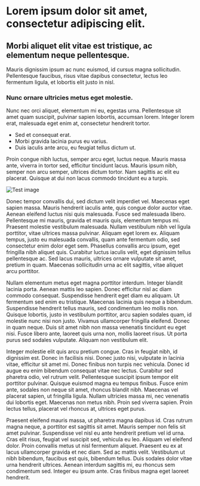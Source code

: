 # Lorem ipsum dolor sit amet, consectetur adipiscing elit.

## Morbi aliquet elit vitae est tristique, ac elementum neque pellentesque.

Mauris dignissim ipsum ac nunc euismod, id cursus magna sollicitudin. Pellentesque faucibus, risus vitae dapibus consectetur, lectus leo fermentum ligula, et lobortis elit justo in nisl.

### Nunc ornare ultricies metus eget molestie.

Nunc nec orci aliquet, elementum mi eu, egestas urna. Pellentesque sit amet quam suscipit, pulvinar sapien lobortis, accumsan lorem. Integer lorem erat, malesuada eget enim at, consectetur hendrerit tortor.

 - Sed et consequat erat.
 - Morbi gravida lacinia purus eu varius.
 - Duis iaculis ante arcu, eu feugiat tellus dictum ut.

Proin congue nibh luctus, semper arcu eget, luctus neque. Mauris massa ante, viverra in tortor sed, efficitur tincidunt lacus. Mauris ipsum nibh, semper non arcu semper, ultrices dictum tortor. Nam sagittis ac elit eu placerat. Quisque at dui non lacus commodo tincidunt eu a turpis.

![Test image](http://lorempixel.com/600/400)

Donec tempor convallis dui, sed dictum velit imperdiet vel. Maecenas eget sapien massa. Mauris hendrerit iaculis ante, quis congue dolor auctor vitae. Aenean eleifend luctus nisi quis malesuada. Fusce sed malesuada libero. Pellentesque mi mauris, gravida et mauris quis, elementum tempus mi. Praesent molestie vestibulum malesuada. Nullam vestibulum nibh vel ligula porttitor, vitae ultrices massa pulvinar. Aliquam eget lorem ex. Aliquam tempus, justo eu malesuada convallis, quam ante fermentum odio, sed consectetur enim dolor eget sem. Phasellus convallis arcu ipsum, eget fringilla nibh aliquet quis. Curabitur luctus iaculis velit, eget dignissim tellus pellentesque ac. Sed lacus mauris, ultrices ornare vulputate sit amet, pretium in quam. Maecenas sollicitudin urna ac elit sagittis, vitae aliquet arcu porttitor.

Nullam elementum metus eget magna porttitor interdum. Integer blandit lacinia porta. Aenean mattis leo sapien. Donec efficitur nisl ac diam commodo consequat. Suspendisse hendrerit eget diam eu aliquam. Ut fermentum sed enim eu tristique. Maecenas lacinia quis neque a bibendum. Suspendisse hendrerit tellus mauris, sed condimentum leo mollis non. Quisque lobortis, justo in vestibulum porttitor, arcu sapien sodales quam, id molestie nunc nisi non justo. Vivamus ullamcorper fringilla eleifend. Donec in quam neque. Duis sit amet nibh non massa venenatis tincidunt eu eget nisi. Fusce libero ante, laoreet quis urna non, mollis laoreet risus. Ut porta purus sed sodales vulputate. Aliquam non vestibulum elit.

Integer molestie elit quis arcu pretium congue. Cras in feugiat nibh, id dignissim est. Donec in facilisis nisi. Donec justo nisi, vulputate in lacinia vitae, efficitur sit amet mi. Donec finibus non turpis nec vehicula. Donec id augue eu enim bibendum consequat vitae nec lectus. Curabitur sed pharetra odio, vel rutrum velit. Pellentesque suscipit ipsum tempor elit porttitor pulvinar. Quisque euismod magna eu tempus finibus. Fusce enim ante, sodales non neque sit amet, rhoncus blandit nibh. Maecenas vel placerat sapien, ut fringilla ligula. Nullam ultricies massa mi, nec venenatis dui lobortis eget. Maecenas non metus nibh. Proin sed viverra sapien. Proin lectus tellus, placerat vel rhoncus at, ultrices eget purus.

Praesent eleifend mauris massa, ut pharetra magna dapibus id. Cras rutrum magna neque, a porttitor est sagittis sit amet. Mauris semper non felis sit amet pulvinar. Suspendisse vel nisl eu ante hendrerit pretium vel id urna. Cras elit risus, feugiat vel suscipit sed, vehicula eu leo. Aliquam vel eleifend dolor. Proin convallis metus ut nisl fermentum aliquet. Praesent eu ex at lacus ullamcorper gravida et nec diam. Sed ac mattis velit. Vestibulum ut nibh bibendum, faucibus est quis, bibendum tellus. Duis sodales dolor vitae urna hendrerit ultrices. Aenean interdum sagittis mi, eu rhoncus sem condimentum sed. Integer eu ipsum ante. Cras finibus magna eget laoreet hendrerit.
